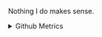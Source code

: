   
Nothing I do makes sense.

<details>
  

<summary>Github Metrics</summary>

![Metrics](/github-metrics.svg)


  Want to know me? I actually have another **blog**, but you need to find it yourself.
</details>

